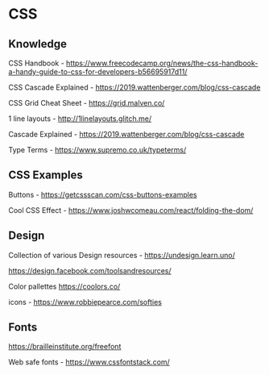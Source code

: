 # CSS

## Knowledge

CSS Handbook - https://www.freecodecamp.org/news/the-css-handbook-a-handy-guide-to-css-for-developers-b56695917d11/

CSS Cascade Explained - https://2019.wattenberger.com/blog/css-cascade

CSS Grid Cheat Sheet - https://grid.malven.co/

1 line layouts - http://1linelayouts.glitch.me/

Cascade Explained - https://2019.wattenberger.com/blog/css-cascade

Type Terms - https://www.supremo.co.uk/typeterms/

## CSS Examples

Buttons - https://getcssscan.com/css-buttons-examples

Cool CSS Effect - https://www.joshwcomeau.com/react/folding-the-dom/

## Design 

Collection of various Design resources - https://undesign.learn.uno/

https://design.facebook.com/toolsandresources/

Color pallettes https://coolors.co/

icons - https://www.robbiepearce.com/softies



## Fonts

https://brailleinstitute.org/freefont

Web safe fonts - https://www.cssfontstack.com/
